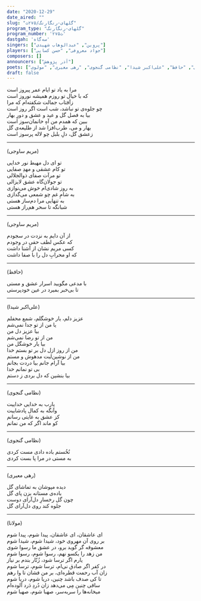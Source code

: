 ```yaml
---
date: "2020-12-29"
date_aired: ""
slug: "گلهای-رنگارنگ/۲۷۵ث"
program_type: "گلهای-رنگارنگ"
program_number: '۲۷۵ث'
dastgah: 'سه‌گاه'
singers: ["پروین", "عبدالوهاب شهیدی"]
players: ["جواد معروفی", "حسن کسایی"]
composers: []
announcers: ["آذر پژوهش"]
poets: ["مریم ساوجی", "حافظ", "علی‌اکبر شیدا", "نظامی گنجوی", "رهی معیری", "مولوی"]
draft: false
---
```


مرا به یاد تو ایام عمر پیروز است  
که با خیال تو روزم همیشه نوروز است  
زآفتاب جمالت شکفته‌ام که مرا  
چو جلوه‌ی تو نباشد، شب است اگر روز است  
بیا به فصل گل و عید و عشق و دورِ بهار  
ببین که همدم من آهِ خانمان‌سوز است  
بهار و می، طرب‌افزا شد از طلیعه‌ی گل  
زعشق گل، دلِ بلبل چو لاله پرسوز است  

---  

(مریم ساوجی)  

تو ای دل مهبط نور خدایی  
تو کام عشقی و مهدِ صفایی  
تو مرآت صفای ذوالجلالی  
تو جولان‌گاه عشق لایزالی  
به روز شادی‌ام خوش می‌نوازی  
به شامِ غم چو شمعی می‌گدازی  
به تنهایی مرا دم‌ساز هستی  
شبانگه تا سحر هم‌راز هستی  

---  

(مریم ساوجی)  

از آن دایم به نزدت در سجودم  
که عکس لطف حقی در وجودم  
کسی مریم نشان از آشنا داشت  
که او محرابِ دل را با صفا داشت  

---  

(حافظ)  

با مدعی مگویید اسرار عشق و مستی  
تا بی‌خبر بمیرد در عین خودپرستی  

---  

(علی‌اکبر شیدا)  

عزیز دلم، یار خوشگلم، شمع محفلم  
یا من از تو جدا نمی‌شم  
بیا عزیز دل من  
من از تو رضا نمی‌شم  
بیا یار خوشگل من  
من از روز ازل دل بر تو بستم خدا  
من از نوشین‌لبت مدهوش و مستم  
بیا آرام جانم بیا دردت بجانم  
بی تو نمانم خدا  
بیا بنشین كه دل بردی ز دستم  

---  

(نظامی گنجوی)  

یارب به خدایی خداییت  
وآنگه به کمال پادشاییت  
کز عشق به غایتی رسانم  
کو ماند اگر که من نمانم  

---  

(نظامی گنجوی)  

نُخُستم باده دادی مست كردی  
به مستی در مرا پا بست كردی  

---  
(رهی معیری)  

دیده مپوشان به تماشای گل  
باده‌ی مستانه بزن پای گل  
چون گل رخسارِ دل‌آرای دوست  
جلوه کند روی دل‌آرای گل  

---  

(مولانا)  

ای عاشقان، ای عاشقان، پیدا شوم، پیدا شوم  
بر روی آن مهروی خود، شیدا شوم، شیدا شوم  
معشوقه گر گوید برو، در عشق ما رسوا شوی  
من زهد را یکسو نهم، رسوا شوم، رسوا شوم  
یارم اگر ترسا شود، زُنّار بندم بر نیاز  
در کفر اگر صادق نی‌ام، ترسا شوم، ترسا شوم  
زان آب رحمت قطره‌ای، بر من فشان تا وا رهم  
تا کی صدف باشد چنین، دریا شوم، دریا شوم  
ساقی چنین مِی می‌دهد زان دُردِ دَرد آلوده‌ام  
میخانه‌ها را سربه‌سر، صهبا شوم، صهبا شوم  
